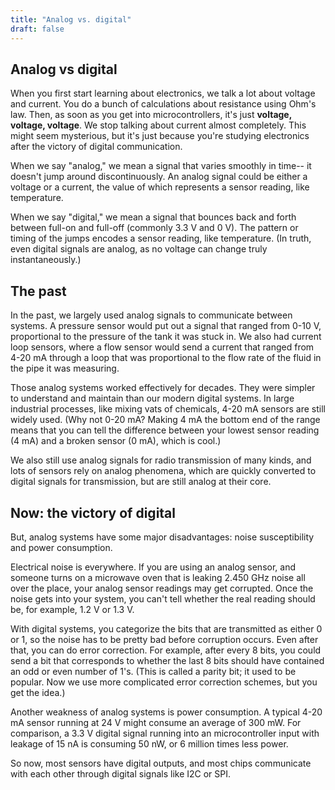 ```yaml
---
title: "Analog vs. digital"
draft: false
---
```

## Analog vs digital

When you first start learning about electronics, we talk a lot about voltage and current. You do a bunch of calculations about resistance using Ohm's law. Then, as soon as you get into microcontrollers, it's just **voltage, voltage, voltage**. We stop talking about current almost completely. This might seem mysterious, but it's just because you're studying electronics after the victory of digital communication.

When we say "analog," we mean a signal that varies smoothly in time-- it doesn't jump around discontinuously. An analog signal could be either a voltage or a current, the value of which represents a sensor reading, like temperature.

When we say "digital," we mean a signal that bounces back and forth between full-on and full-off (commonly 3.3 V and 0 V). The pattern or timing of the jumps encodes a sensor reading, like temperature. (In truth, even digital signals are analog, as no voltage can change truly instantaneously.)

## The past

In the past, we largely used analog signals to communicate between systems. A pressure sensor would put out a signal that ranged from 0-10 V, proportional to the pressure of the tank it was stuck in. We also had current loop sensors, where a flow sensor would send a current that ranged from 4-20 mA through a loop that was proportional to the flow rate of the fluid in the pipe it was measuring.

Those analog systems worked effectively for decades. They were simpler to understand and maintain than our modern digital systems. In large industrial processes, like mixing vats of chemicals, 4-20 mA sensors are still widely used. (Why not 0-20 mA? Making 4 mA the bottom end of the range means that you can tell the difference between your lowest sensor reading (4 mA) and a broken sensor (0 mA), which is cool.)

We also still use analog signals for radio transmission of many kinds, and lots of sensors rely on analog phenomena, which are quickly converted to digital signals for transmission, but are still analog at their core.

## Now: the victory of digital

But, analog systems have some major disadvantages: noise susceptibility and power consumption.

Electrical noise is everywhere. If you are using an analog sensor, and someone turns on a microwave oven that is leaking 2.450 GHz noise all over the place, your analog sensor readings may get corrupted. Once the noise gets into your system, you can't tell whether the real reading should be, for example, 1.2 V or 1.3 V.

With digital systems, you categorize the bits that are transmitted as either 0 or 1, so the noise has to be pretty bad before corruption occurs. Even after that, you can do error correction. For example, after every 8 bits, you could send a bit that corresponds to whether the last 8 bits should have contained an odd or even number of 1's. (This is called a parity bit; it used to be popular. Now we use more complicated error correction schemes, but you get the idea.)

Another weakness of analog systems is power consumption. A typical 4-20 mA sensor running at 24 V might consume an average of 300 mW. For comparison, a 3.3 V digital signal running into an microcontroller input with leakage of 15 nA is consuming 50 nW, or 6 million times less power.

So now, most sensors have digital outputs, and most chips communicate with each other through digital signals like I2C or SPI.
